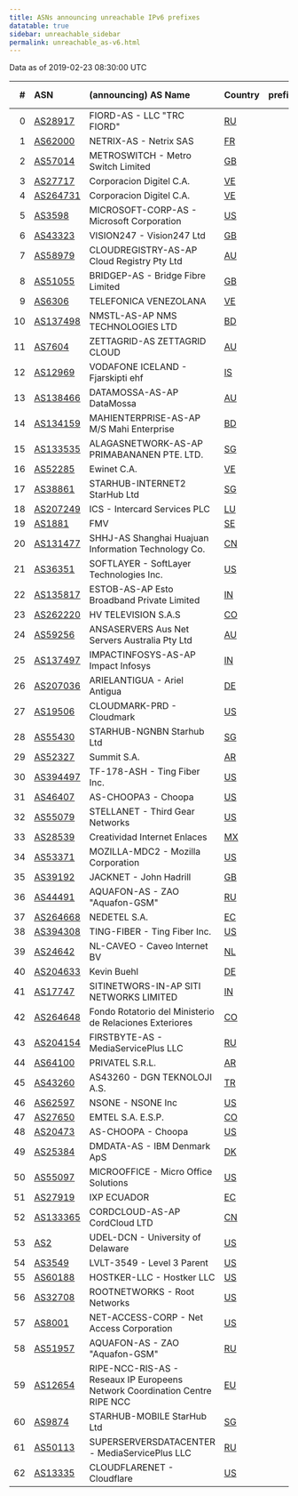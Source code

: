 ```yaml
---
title: ASNs announcing unreachable IPv6 prefixes
datatable: true
sidebar: unreachable_sidebar
permalink: unreachable_as-v6.html
---
```


Data as of 2019-02-23 08:30:00 UTC

<div class="datatable-begin"></div>

|   # | ASN                                      | (announcing) AS Name                                                        | Country                      |   prefixes |   unreachable /48s |
|----:|:-----------------------------------------|:----------------------------------------------------------------------------|:-----------------------------|-----------:|-------------------:|
|   0 | [AS28917](unreachable_AS28917-v6.html)   | FIORD-AS - LLC "TRC FIORD"                                                  | [RU](unreachable_ru-v6.html) |          2 |             524289 |
|   1 | [AS62000](unreachable_AS62000-v6.html)   | NETRIX-AS - Netrix SAS                                                      | [FR](unreachable_fr-v6.html) |          1 |             524288 |
|   2 | [AS57014](unreachable_AS57014-v6.html)   | METROSWITCH - Metro Switch Limited                                          | [GB](unreachable_gb-v6.html) |          1 |             524288 |
|   3 | [AS27717](unreachable_AS27717-v6.html)   | Corporacion Digitel C.A.                                                    | [VE](unreachable_ve-v6.html) |          7 |             458752 |
|   4 | [AS264731](unreachable_AS264731-v6.html) | Corporacion Digitel C.A.                                                    | [VE](unreachable_ve-v6.html) |          1 |              65536 |
|   5 | [AS3598](unreachable_AS3598-v6.html)     | MICROSOFT-CORP-AS - Microsoft Corporation                                   | [US](unreachable_us-v6.html) |          1 |              65536 |
|   6 | [AS43323](unreachable_AS43323-v6.html)   | VISION247 - Vision247 Ltd                                                   | [GB](unreachable_gb-v6.html) |          1 |              65536 |
|   7 | [AS58979](unreachable_AS58979-v6.html)   | CLOUDREGISTRY-AS-AP Cloud Registry Pty Ltd                                  | [AU](unreachable_au-v6.html) |          1 |              65536 |
|   8 | [AS51055](unreachable_AS51055-v6.html)   | BRIDGEP-AS - Bridge Fibre Limited                                           | [GB](unreachable_gb-v6.html) |          1 |              65536 |
|   9 | [AS6306](unreachable_AS6306-v6.html)     | TELEFONICA VENEZOLANA                                                       | [VE](unreachable_ve-v6.html) |          1 |              65536 |
|  10 | [AS137498](unreachable_AS137498-v6.html) | NMSTL-AS-AP NMS TECHNOLOGIES LTD                                            | [BD](unreachable_bd-v6.html) |         16 |              65536 |
|  11 | [AS7604](unreachable_AS7604-v6.html)     | ZETTAGRID-AS ZETTAGRID CLOUD                                                | [AU](unreachable_au-v6.html) |          1 |              65536 |
|  12 | [AS12969](unreachable_AS12969-v6.html)   | VODAFONE ICELAND - Fjarskipti ehf                                           | [IS](unreachable_is-v6.html) |          1 |              65536 |
|  13 | [AS138466](unreachable_AS138466-v6.html) | DATAMOSSA-AS-AP DataMossa                                                   | [AU](unreachable_au-v6.html) |          1 |              65536 |
|  14 | [AS134159](unreachable_AS134159-v6.html) | MAHIENTERPRISE-AS-AP M/S Mahi Enterprise                                    | [BD](unreachable_bd-v6.html) |         16 |              65536 |
|  15 | [AS133535](unreachable_AS133535-v6.html) | ALAGASNETWORK-AS-AP PRIMABANANEN PTE. LTD.                                  | [SG](unreachable_sg-v6.html) |          1 |              65536 |
|  16 | [AS52285](unreachable_AS52285-v6.html)   | Ewinet C.A.                                                                 | [VE](unreachable_ve-v6.html) |          1 |              65536 |
|  17 | [AS38861](unreachable_AS38861-v6.html)   | STARHUB-INTERNET2 StarHub Ltd                                               | [SG](unreachable_sg-v6.html) |          1 |              65536 |
|  18 | [AS207249](unreachable_AS207249-v6.html) | ICS - Intercard Services PLC                                                | [LU](unreachable_lu-v6.html) |          1 |              65536 |
|  19 | [AS1881](unreachable_AS1881-v6.html)     | FMV                                                                         | [SE](unreachable_se-v6.html) |          1 |              65536 |
|  20 | [AS131477](unreachable_AS131477-v6.html) | SHHJ-AS Shanghai Huajuan Information Technology Co.                         | [CN](unreachable_cn-v6.html) |          1 |               4096 |
|  21 | [AS36351](unreachable_AS36351-v6.html)   | SOFTLAYER - SoftLayer Technologies Inc.                                     | [US](unreachable_us-v6.html) |          1 |               4096 |
|  22 | [AS135817](unreachable_AS135817-v6.html) | ESTOB-AS-AP Esto Broadband Private Limited                                  | [IN](unreachable_in-v6.html) |          7 |                517 |
|  23 | [AS262220](unreachable_AS262220-v6.html) | HV TELEVISION S.A.S                                                         | [CO](unreachable_co-v6.html) |          1 |                256 |
|  24 | [AS59256](unreachable_AS59256-v6.html)   | ANSASERVERS Aus Net Servers Australia Pty Ltd                               | [AU](unreachable_au-v6.html) |          1 |                256 |
|  25 | [AS137497](unreachable_AS137497-v6.html) | IMPACTINFOSYS-AS-AP Impact Infosys                                          | [IN](unreachable_in-v6.html) |          1 |                 16 |
|  26 | [AS207036](unreachable_AS207036-v6.html) | ARIELANTIGUA - Ariel Antigua                                                | [DE](unreachable_de-v6.html) |          1 |                 16 |
|  27 | [AS19506](unreachable_AS19506-v6.html)   | CLOUDMARK-PRD - Cloudmark                                                   | [US](unreachable_us-v6.html) |          1 |                 16 |
|  28 | [AS55430](unreachable_AS55430-v6.html)   | STARHUB-NGNBN Starhub Ltd                                                   | [SG](unreachable_sg-v6.html) |          2 |                  9 |
|  29 | [AS52327](unreachable_AS52327-v6.html)   | Summit S.A.                                                                 | [AR](unreachable_ar-v6.html) |          6 |                  6 |
|  30 | [AS394497](unreachable_AS394497-v6.html) | TF-178-ASH - Ting Fiber Inc.                                                | [US](unreachable_us-v6.html) |          5 |                  5 |
|  31 | [AS46407](unreachable_AS46407-v6.html)   | AS-CHOOPA3 - Choopa                                                         | [US](unreachable_us-v6.html) |          3 |                  3 |
|  32 | [AS55079](unreachable_AS55079-v6.html)   | STELLANET - Third Gear Networks                                             | [US](unreachable_us-v6.html) |          3 |                  3 |
|  33 | [AS28539](unreachable_AS28539-v6.html)   | Creatividad Internet Enlaces                                                | [MX](unreachable_mx-v6.html) |          2 |                  2 |
|  34 | [AS53371](unreachable_AS53371-v6.html)   | MOZILLA-MDC2 - Mozilla Corporation                                          | [US](unreachable_us-v6.html) |          1 |                  2 |
|  35 | [AS39192](unreachable_AS39192-v6.html)   | JACKNET - John Hadrill                                                      | [GB](unreachable_gb-v6.html) |          2 |                  2 |
|  36 | [AS44491](unreachable_AS44491-v6.html)   | AQUAFON-AS - ZAO "Aquafon-GSM"                                              | [RU](unreachable_ru-v6.html) |          2 |                  2 |
|  37 | [AS264668](unreachable_AS264668-v6.html) | NEDETEL S.A.                                                                | [EC](unreachable_ec-v6.html) |          2 |                  2 |
|  38 | [AS394308](unreachable_AS394308-v6.html) | TING-FIBER - Ting Fiber Inc.                                                | [US](unreachable_us-v6.html) |          1 |                  1 |
|  39 | [AS24642](unreachable_AS24642-v6.html)   | NL-CAVEO - Caveo Internet BV                                                | [NL](unreachable_nl-v6.html) |          1 |                  1 |
|  40 | [AS204633](unreachable_AS204633-v6.html) | Kevin Buehl                                                                 | [DE](unreachable_de-v6.html) |          1 |                  1 |
|  41 | [AS17747](unreachable_AS17747-v6.html)   | SITINETWORS-IN-AP SITI NETWORKS LIMITED                                     | [IN](unreachable_in-v6.html) |          1 |                  1 |
|  42 | [AS264648](unreachable_AS264648-v6.html) | Fondo Rotatorio del Ministerio de Relaciones Exteriores                     | [CO](unreachable_co-v6.html) |          1 |                  1 |
|  43 | [AS204154](unreachable_AS204154-v6.html) | FIRSTBYTE-AS - MediaServicePlus LLC                                         | [RU](unreachable_ru-v6.html) |          1 |                  1 |
|  44 | [AS64100](unreachable_AS64100-v6.html)   | PRIVATEL S.R.L.                                                             | [AR](unreachable_ar-v6.html) |          1 |                  1 |
|  45 | [AS43260](unreachable_AS43260-v6.html)   | AS43260 - DGN TEKNOLOJI A.S.                                                | [TR](unreachable_tr-v6.html) |          1 |                  1 |
|  46 | [AS62597](unreachable_AS62597-v6.html)   | NSONE - NSONE Inc                                                           | [US](unreachable_us-v6.html) |          1 |                  1 |
|  47 | [AS27650](unreachable_AS27650-v6.html)   | EMTEL S.A. E.S.P.                                                           | [CO](unreachable_co-v6.html) |          1 |                  1 |
|  48 | [AS20473](unreachable_AS20473-v6.html)   | AS-CHOOPA - Choopa                                                          | [US](unreachable_us-v6.html) |          1 |                  1 |
|  49 | [AS25384](unreachable_AS25384-v6.html)   | DMDATA-AS - IBM Denmark ApS                                                 | [DK](unreachable_dk-v6.html) |          1 |                  1 |
|  50 | [AS55097](unreachable_AS55097-v6.html)   | MICROOFFICE - Micro Office Solutions                                        | [US](unreachable_us-v6.html) |          1 |                  1 |
|  51 | [AS27919](unreachable_AS27919-v6.html)   | IXP ECUADOR                                                                 | [EC](unreachable_ec-v6.html) |          1 |                  1 |
|  52 | [AS133365](unreachable_AS133365-v6.html) | CORDCLOUD-AS-AP CordCloud LTD                                               | [CN](unreachable_cn-v6.html) |          1 |                  1 |
|  53 | [AS2](unreachable_AS2-v6.html)           | UDEL-DCN - University of Delaware                                           | [US](unreachable_us-v6.html) |          1 |                  1 |
|  54 | [AS3549](unreachable_AS3549-v6.html)     | LVLT-3549 - Level 3 Parent                                                  | [US](unreachable_us-v6.html) |          1 |                  1 |
|  55 | [AS60188](unreachable_AS60188-v6.html)   | HOSTKER-LLC - Hostker LLC                                                   | [US](unreachable_us-v6.html) |          1 |                  1 |
|  56 | [AS32708](unreachable_AS32708-v6.html)   | ROOTNETWORKS - Root Networks                                                | [US](unreachable_us-v6.html) |          1 |                  1 |
|  57 | [AS8001](unreachable_AS8001-v6.html)     | NET-ACCESS-CORP - Net Access Corporation                                    | [US](unreachable_us-v6.html) |          1 |                  1 |
|  58 | [AS51957](unreachable_AS51957-v6.html)   | AQUAFON-AS - ZAO "Aquafon-GSM"                                              | [RU](unreachable_ru-v6.html) |          1 |                  1 |
|  59 | [AS12654](unreachable_AS12654-v6.html)   | RIPE-NCC-RIS-AS - Reseaux IP Europeens Network Coordination Centre RIPE NCC | [EU](unreachable_eu-v6.html) |          1 |                  1 |
|  60 | [AS9874](unreachable_AS9874-v6.html)     | STARHUB-MOBILE StarHub Ltd                                                  | [SG](unreachable_sg-v6.html) |          1 |                  1 |
|  61 | [AS50113](unreachable_AS50113-v6.html)   | SUPERSERVERSDATACENTER - MediaServicePlus LLC                               | [RU](unreachable_ru-v6.html) |          1 |                  1 |
|  62 | [AS13335](unreachable_AS13335-v6.html)   | CLOUDFLARENET - Cloudflare                                                  | [US](unreachable_us-v6.html) |          1 |                  1 |

<div class="datatable-end"></div>
